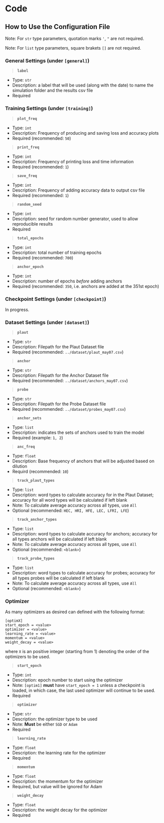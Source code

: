 # Code

## How to Use the Configuration File

Note: For `str` type parameters, quotation marks `'`, `"` are not required.

Note: For `list` type parameters, square brakets `[]` are not required.

### General Settings (under `[general]`)
> **`label`**
* Type: `str`
* Description: a label that will be used (along with the date) to name the simulation folder and the results csv file
* Required

### Training Settings (under `[training]`)
> **`plot_freq`**
* Type: `int`
* Description: Frequency of producing and saving loss and accuracy plots 
* Required (recommended: `50`)
> **`print_freq`**
* Type: `int`
* Description: Frequency of printing loss and time information
* Required (recommended: `1`)
> **`save_freq`**
* Type: `int`
* Description: Frequency of adding accuracy data to output csv file
* Required (recommended: `1`)
> **`random_seed`**
* Type: `int`
* Description: seed for random number generator, used to allow reproducible results
* Required
> **`total_epochs`**
* Type: `int`
* Description: total number of training epochs
* Required (recommended: `700`)
> **`anchor_epoch`**
* Type: `int`
* Description: number of epochs *before* adding anchors 
* Required (recommended: `350`, i.e. anchors are added at the 351st epoch)

### Checkpoint Settings (under `[checkpoint]`)
In progress.

### Dataset Settings (under `[dataset]`)
> **`plaut`**
* Type: `str`
* Description: Filepath for the Plaut Dataset file
* Required (recommended: `../dataset/plaut_may07.csv`)
> **`anchor`**
* Type: `str`
* Description: Filepath for the Anchor Dataset file
* Required (recommended: `../dataset/anchors_may07.csv`)
> **`probe`**
* Type: `str`
* Description: Filepath for the Probe Dataset file
* Required (recommended: `../dataset/probes_may07.csv`)
> **`anchor_sets`**
* Type: `list`
* Description: indicates the sets of anchors used to train the model
* Required (example: `1, 2`)
> **`anc_freq`**
* Type: `float`
* Description: Base frequency of anchors that will be adjusted based on dilution
* Requird (recommended: `10`)
> **`track_plaut_types`**
* Type: `list`
* Description: word types to calculate accuracy for in the Plaut Dataset; accuracy for all word types will be calculated if left blank
* Note: To calculate average accuracy across all types, use `All`
* Optional (recommended: `HEC, HRI, HFE, LEC, LFRI, LFE`)
> **`track_anchor_types`**
* Type: `list`
* Description: word types to calculate accuracy for anchors; accuracy for all types anchors will be calculated if left blank
* Note: To calculate average accuracy across all types, use `All`
* Optional (recommended: `<blank>`)
> **`track_probe_types`**
* Type: `list`
* Description: word types to calculate accuracy for probes; accuracy for all types probes will be calculated if left blank
* Note: To calculate average accuracy across all types, use `All`
* Optional (recommended: `<blank>`)

### Optimizer
As many optimizers as desired can defined with the following format:
```
[optimX]
start_epoch = <value>
optimizer = <value>
learning_rate = <value>
momentum = <value>
weight_decay = <value>
```
where `X` is an positive integer (starting from 1) denoting the order of the optimizers to be used.

> **`start_epoch`** 
* Type: `int`
* Description: epoch number to start using the optimizer
* Note: `[optim1]` **must** have `start_epoch = 1` unless a checkpoint is loaded, in which case, the last used optimizer will continue to be used.
* Required
> **`optimizer`**
* Type: `str`
* Description: the optimizer type to be used
* Note: **Must** be either `SGD` or `Adam`
* Required
> **`learning_rate`**
* Type: `float`
* Description: the learning rate for the optimizer
* Required
> **`momentum`**
* Type: `float`
* Description: the momentum for the optimizer
* Required, but value will be ignored for Adam
> **`weight_decay`**
* Type: `float`
* Description: the weight decay for the optimizer
* Required

